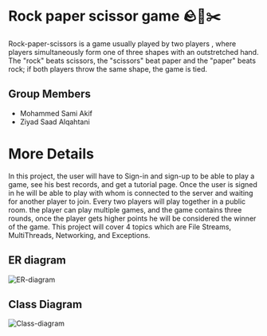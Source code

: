 #  Rock paper scissor game 🪨📃✂️
 Rock-paper-scissors is a game usually played by two players , where players simultaneously form one of three shapes with an outstretched hand. 
The "rock" beats scissors, the "scissors" beat paper and the "paper" beats rock; if both players throw the same shape, the game is tied.
## Group Members
- Mohammed Sami Akif
- Ziyad Saad Alqahtani

#  More Details
In this project, the user will have to Sign-in and sign-up to be able to play a game, see his best records, and get a tutorial page. 
Once the user is signed in he will be able to play with whom is connected to the server and waiting for another player to join.
Every two players will play together in a public room. the player can play multiple games, and the game contains three rounds, 
once the player gets higher points he will be considered the winner of the game. This project will cover 4 topics which are File Streams, 
MultiThreads, Networking, and Exceptions.  



## ER diagram
![ER-diagram](https://user-images.githubusercontent.com/98517446/200435200-e54421b0-d691-434c-874c-8e79a9b396bb.png)

## Class Diagram
![Class-diagram](https://user-images.githubusercontent.com/98517446/200435153-6f812526-680e-44d2-9a94-30e3cda63678.png)
